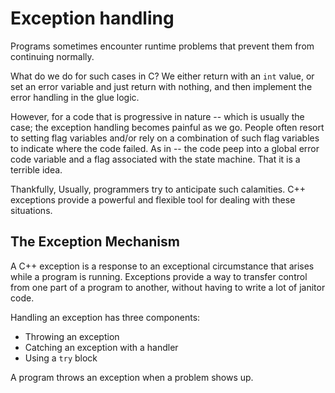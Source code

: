 # Exception handling

Programs sometimes encounter runtime problems that prevent them from continuing normally.

What do we do for such cases in C? We either return with an `int` value, or set an error variable and just return with
nothing, and then implement the error handling in the glue logic.

However, for a code that is progressive in nature -- which is usually the case; the exception handling becomes painful
as we go. People often resort to setting flag variables and/or rely on a combination of such flag variables to indicate
where the code failed. As in -- the code peep into a global error code variable and a flag associated with the state
machine. That it is a terrible idea.

Thankfully, Usually, programmers try to anticipate such calamities. C++ exceptions provide a powerful and flexible tool for dealing with these situations.

## The Exception Mechanism
A C++ exception is a response to an exceptional circumstance that arises while a program is running. Exceptions provide
a way to transfer control from one part of a program to another, without having to write a lot of janitor code. 

Handling an exception has three components:
* Throwing an exception
* Catching an exception with a handler
* Using a `try` block

A program throws an exception when a problem shows up.
